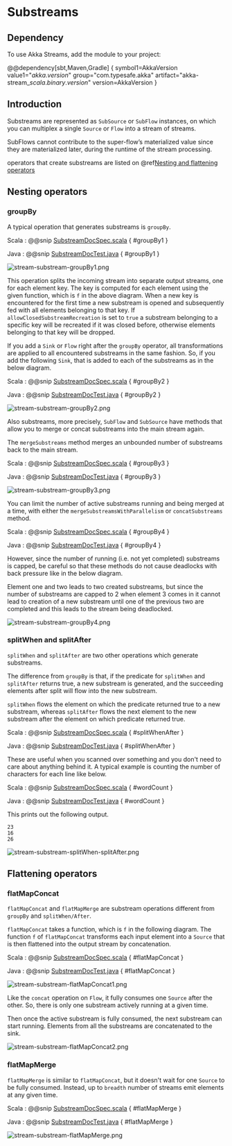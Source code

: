 # Substreams

## Dependency

To use Akka Streams, add the module to your project:

@@dependency[sbt,Maven,Gradle] {
  symbol1=AkkaVersion
  value1="$akka.version$"
  group="com.typesafe.akka"
  artifact="akka-stream_$scala.binary.version$"
  version=AkkaVersion
}

## Introduction

Substreams are represented as `SubSource` or `SubFlow` instances, on which you can multiplex a single `Source` or `Flow`
into a stream of streams.

SubFlows cannot contribute to the super-flow’s materialized value since they are materialized later,
during the runtime of the stream processing.

operators that create substreams are listed on @ref[Nesting and flattening operators](operators/index.md#nesting-and-flattening-operators)

## Nesting operators

### groupBy

A typical operation that generates substreams is `groupBy`.

Scala
:   @@snip [SubstreamDocSpec.scala](/akka-docs/src/test/scala/docs/stream/SubstreamDocSpec.scala) { #groupBy1 }

Java
:   @@snip [SubstreamDocTest.java](/akka-docs/src/test/java/jdocs/stream/SubstreamDocTest.java) { #groupBy1 }

![stream-substream-groupBy1.png](../../images/stream-substream-groupBy1.png)

This operation splits the incoming stream into separate output
streams, one for each element key. The key is computed for each element
using the given function, which is `f` in the above diagram. When a new key is encountered for the first time
a new substream is opened and subsequently fed with all elements belonging to that key.
If `allowClosedSubstreamRecreation` is set to `true` a substream belonging to a specific key
will be recreated if it was closed before, otherwise elements belonging to that key will be dropped.

If you add a `Sink` or `Flow` right after the `groupBy` operator,
all transformations are applied to all encountered substreams in the same fashion.
So, if you add the following `Sink`, that is added to each of the substreams as in the below diagram.

Scala
:   @@snip [SubstreamDocSpec.scala](/akka-docs/src/test/scala/docs/stream/SubstreamDocSpec.scala) { #groupBy2 }

Java
:   @@snip [SubstreamDocTest.java](/akka-docs/src/test/java/jdocs/stream/SubstreamDocTest.java) { #groupBy2 }

![stream-substream-groupBy2.png](../../images/stream-substream-groupBy2.png)

Also substreams, more precisely, `SubFlow` and `SubSource` have methods that allow you to
merge or concat substreams into the main stream again.

The `mergeSubstreams` method merges an unbounded number of substreams back to the main stream.

Scala
:   @@snip [SubstreamDocSpec.scala](/akka-docs/src/test/scala/docs/stream/SubstreamDocSpec.scala) { #groupBy3 }

Java
:   @@snip [SubstreamDocTest.java](/akka-docs/src/test/java/jdocs/stream/SubstreamDocTest.java) { #groupBy3 }

![stream-substream-groupBy3.png](../../images/stream-substream-groupBy3.png)

You can limit the number of active substreams running and being merged at a time,
with either the `mergeSubstreamsWithParallelism` or `concatSubstreams` method.

Scala
:   @@snip [SubstreamDocSpec.scala](/akka-docs/src/test/scala/docs/stream/SubstreamDocSpec.scala) { #groupBy4 }

Java
:   @@snip [SubstreamDocTest.java](/akka-docs/src/test/java/jdocs/stream/SubstreamDocTest.java) { #groupBy4 }

However, since the number of running (i.e. not yet completed) substreams is capped,
be careful so that these methods do not cause deadlocks with back pressure like in the below diagram.

Element one and two leads to two created substreams, but since the number of substreams are capped to 2 
when element 3 comes in it cannot lead to creation of a new substream until one of the previous two are completed 
and this leads to the stream being deadlocked.

![stream-substream-groupBy4.png](../../images/stream-substream-groupBy4.png)

### splitWhen and splitAfter

`splitWhen` and `splitAfter` are two other operations which generate substreams.

The difference from `groupBy` is that, if the predicate for `splitWhen` and `splitAfter` returns true,
a new substream is generated, and the succeeding elements after split will flow into the new substream.

`splitWhen` flows the element on which the predicate returned true to a new substream,
 whereas `splitAfter` flows the next element to the new substream after the element on which predicate returned true.

Scala
:   @@snip [SubstreamDocSpec.scala](/akka-docs/src/test/scala/docs/stream/SubstreamDocSpec.scala) { #splitWhenAfter }

Java
:   @@snip [SubstreamDocTest.java](/akka-docs/src/test/java/jdocs/stream/SubstreamDocTest.java) { #splitWhenAfter }

These are useful when you scanned over something and you don't need to care about anything behind it.
A typical example is counting the number of characters for each line like below.

Scala
:   @@snip [SubstreamDocSpec.scala](/akka-docs/src/test/scala/docs/stream/SubstreamDocSpec.scala) { #wordCount }

Java
:   @@snip [SubstreamDocTest.java](/akka-docs/src/test/java/jdocs/stream/SubstreamDocTest.java) { #wordCount }

This prints out the following output.

```
23
16
26
``` 

![stream-substream-splitWhen-splitAfter.png](../../images/stream-substream-splitWhen-splitAfter.png)

## Flattening operators

### flatMapConcat

`flatMapConcat` and `flatMapMerge` are substream operations different from `groupBy` and `splitWhen/After`.

`flatMapConcat` takes a function, which is `f` in the following diagram.
The function `f` of `flatMapConcat` transforms each input element into a `Source` that is then flattened
into the output stream by concatenation.

Scala
:   @@snip [SubstreamDocSpec.scala](/akka-docs/src/test/scala/docs/stream/SubstreamDocSpec.scala) { #flatMapConcat }

Java
:   @@snip [SubstreamDocTest.java](/akka-docs/src/test/java/jdocs/stream/SubstreamDocTest.java) { #flatMapConcat }

![stream-substream-flatMapConcat1.png](../../images/stream-substream-flatMapConcat1.png)

Like the `concat` operation on `Flow`, it fully consumes one `Source` after the other.
So, there is only one substream actively running at a given time.

Then once the active substream is fully consumed, the next substream can start running.
Elements from all the substreams are concatenated to the sink.

![stream-substream-flatMapConcat2.png](../../images/stream-substream-flatMapConcat2.png)

### flatMapMerge

`flatMapMerge` is similar to `flatMapConcat`, but it doesn't wait for one `Source` to be fully consumed.
 Instead, up to `breadth` number of streams emit elements at any given time.

Scala
:   @@snip [SubstreamDocSpec.scala](/akka-docs/src/test/scala/docs/stream/SubstreamDocSpec.scala) { #flatMapMerge }

Java
:   @@snip [SubstreamDocTest.java](/akka-docs/src/test/java/jdocs/stream/SubstreamDocTest.java) { #flatMapMerge }

![stream-substream-flatMapMerge.png](../../images/stream-substream-flatMapMerge.png)
